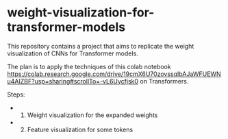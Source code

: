 # weight-visualization-for-transformer-models
This repository contains a project that aims to replicate the weight visualization of CNNs for Transformer models.

The plan is to apply the techniques of this colab notebook https://colab.research.google.com/drive/19cmX6U70zovssqIbAJaWFUEWNu4AIZBF?usp=sharing#scrollTo=-vL6Uycfjsk0 on Transformers.  

Steps: 

- 1. Weight visualization for the expanded weights

- 2. Feature visualization for some tokens 